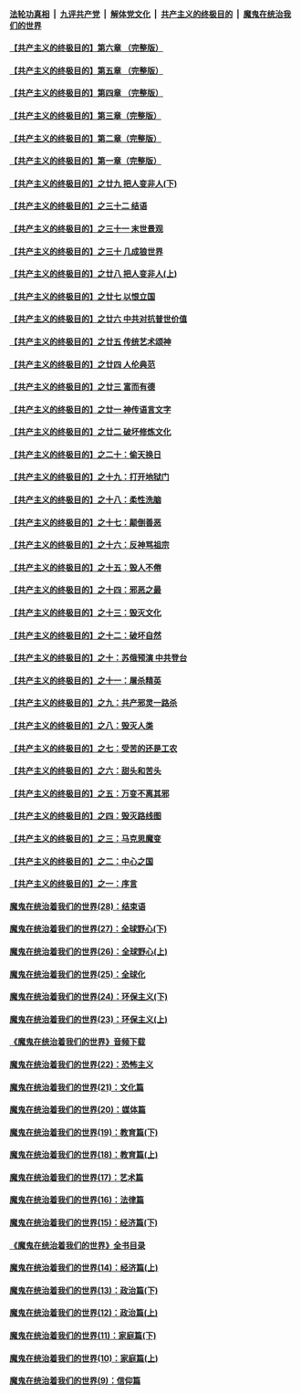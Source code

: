 ####  [法轮功真相](../../../../basic/blob/master/README.md?t=06260302) &nbsp;|&nbsp; [九评共产党](../../../../9ping.md/blob/master/README.md?t=06260302) &nbsp;|&nbsp; [解体党文化](../../../../jtdwh.md/blob/master/README.md?t=06260302)  &nbsp;|&nbsp; [共产主义的终极目的](../../../../gczydzjmd.md/blob/master/README.md?t=06260302) &nbsp;|&nbsp; [魔鬼在统治我们的世界](../../../../mgztzwmdsj.md/blob/master/README.md?t=06260302) 

#### [【共产主义的终极目的】第六章 （完整版）](../pages/nsc422/n11428913.md?t=06260302) 

#### [【共产主义的终极目的】第五章 （完整版）](../pages/nsc422/n11428912.md?t=06260302) 

#### [【共产主义的终极目的】第四章 （完整版）](../pages/nsc422/n11428907.md?t=06260302) 

#### [【共产主义的终极目的】第三章（完整版）](../pages/nsc422/n11428848.md?t=06260302) 

#### [【共产主义的终极目的】第二章（完整版）](../pages/nsc422/n11428831.md?t=06260302) 

#### [【共产主义的终极目的】第一章（完整版）](../pages/nsc422/n11417651.md?t=06260302) 

#### [【共产主义的终极目的】之廿九 把人变非人(下)](../pages/nsc422/n11344140.md?t=06260302) 

#### [【共产主义的终极目的】之三十二 结语](../pages/nsc422/n11360535.md?t=06260302) 

#### [【共产主义的终极目的】之三十一 末世景观](../pages/nsc422/n11351129.md?t=06260302) 

#### [【共产主义的终极目的】之三十 几成狼世界](../pages/nsc422/n11348280.md?t=06260302) 

#### [【共产主义的终极目的】之廿八 把人变非人(上)](../pages/nsc422/n11340492.md?t=06260302) 

#### [【共产主义的终极目的】之廿七 以恨立国](../pages/nsc422/n11336944.md?t=06260302) 

#### [【共产主义的终极目的】之廿六 中共对抗普世价值](../pages/nsc422/n11324785.md?t=06260302) 

#### [【共产主义的终极目的】之廿五 传统艺术颂神](../pages/nsc422/n11296396.md?t=06260302) 

#### [【共产主义的终极目的】之廿四 人伦典范](../pages/nsc422/n11296397.md?t=06260302) 

#### [【共产主义的终极目的】之廿三 富而有德](../pages/nsc422/n11283598.md?t=06260302) 

#### [【共产主义的终极目的】之廿一 神传语言文字](../pages/nsc422/n11263265.md?t=06260302) 

#### [【共产主义的终极目的】之廿二 破坏修炼文化](../pages/nsc422/n11245728.md?t=06260302) 

#### [【共产主义的终极目的】之二十：偷天换日](../pages/nsc422/n11238846.md?t=06260302) 

#### [【共产主义的终极目的】之十九：打开地狱门](../pages/nsc422/n11206376.md?t=06260302) 

#### [【共产主义的终极目的】之十八：柔性洗脑](../pages/nsc422/n11199994.md?t=06260302) 

#### [【共产主义的终极目的】之十七：颠倒善恶](../pages/nsc422/n11179782.md?t=06260302) 

#### [【共产主义的终极目的】之十六：反神骂祖宗](../pages/nsc422/n11166798.md?t=06260302) 

#### [【共产主义的终极目的】之十五：毁人不倦](../pages/nsc422/n11166792.md?t=06260302) 

#### [【共产主义的终极目的】之十四：邪恶之最](../pages/nsc422/n11150249.md?t=06260302) 

#### [【共产主义的终极目的】之十三：毁灭文化](../pages/nsc422/n11135227.md?t=06260302) 

#### [【共产主义的终极目的】之十二：破坏自然](../pages/nsc422/n11135214.md?t=06260302) 

#### [【共产主义的终极目的】之十：苏俄预演 中共登台](../pages/nsc422/n11118424.md?t=06260302) 

#### [【共产主义的终极目的】之十一：屠杀精英](../pages/nsc422/n11118442.md?t=06260302) 

#### [【共产主义的终极目的】之九：共产邪灵一路杀](../pages/nsc422/n11114139.md?t=06260302) 

#### [【共产主义的终极目的】之八：毁灭人类](../pages/nsc422/n11108503.md?t=06260302) 

#### [【共产主义的终极目的】之七：受苦的还是工农](../pages/nsc422/n11101809.md?t=06260302) 

#### [【共产主义的终极目的】之六：甜头和苦头](../pages/nsc422/n11096971.md?t=06260302) 

#### [【共产主义的终极目的】之五：万变不离其邪](../pages/nsc422/n11091285.md?t=06260302) 

#### [【共产主义的终极目的】之四：毁灭路线图](../pages/nsc422/n11086284.md?t=06260302) 

#### [【共产主义的终极目的】之三：马克思魔变](../pages/nsc422/n11061941.md?t=06260302) 

#### [【共产主义的终极目的】之二：中心之国](../pages/nsc422/n11047728.md?t=06260302) 

#### [【共产主义的终极目的】之一：序言](../pages/nsc422/n11086077.md?t=06260302) 

#### [魔鬼在统治着我们的世界(28)：结束语](../pages/nsc422/n10936246.md?t=06260302) 

#### [魔鬼在统治着我们的世界(27)：全球野心(下)](../pages/nsc422/n10928319.md?t=06260302) 

#### [魔鬼在统治着我们的世界(26)：全球野心(上)](../pages/nsc422/n10900318.md?t=06260302) 

#### [魔鬼在统治着我们的世界(25)：全球化](../pages/nsc422/n10788205.md?t=06260302) 

#### [魔鬼在统治着我们的世界(24)：环保主义(下)](../pages/nsc422/n10695307.md?t=06260302) 

#### [魔鬼在统治着我们的世界(23)：环保主义(上)](../pages/nsc422/n10688613.md?t=06260302) 

#### [《魔鬼在统治着我们的世界》音频下载](../pages/nsc422/n10635553.md?t=06260302) 

#### [魔鬼在统治着我们的世界(22)：恐怖主义](../pages/nsc422/n10614727.md?t=06260302) 

#### [魔鬼在统治着我们的世界(21)：文化篇](../pages/nsc422/n10597706.md?t=06260302) 

#### [魔鬼在统治着我们的世界(20)：媒体篇](../pages/nsc422/n10586579.md?t=06260302) 

#### [魔鬼在统治着我们的世界(19)：教育篇(下)](../pages/nsc422/n10564808.md?t=06260302) 

#### [魔鬼在统治着我们的世界(18)：教育篇(上)](../pages/nsc422/n10526970.md?t=06260302) 

#### [魔鬼在统治着我们的世界(17)：艺术篇](../pages/nsc422/n10499093.md?t=06260302) 

#### [魔鬼在统治着我们的世界(16)：法律篇](../pages/nsc422/n10485969.md?t=06260302) 

#### [魔鬼在统治着我们的世界(15)：经济篇(下)](../pages/nsc422/n10469975.md?t=06260302) 

#### [《魔鬼在统治着我们的世界》全书目录](../pages/nsc422/n10464261.md?t=06260302) 

#### [魔鬼在统治着我们的世界(14)：经济篇(上)](../pages/nsc422/n10457370.md?t=06260302) 

#### [魔鬼在统治着我们的世界(13)：政治篇(下)](../pages/nsc422/n10448270.md?t=06260302) 

#### [魔鬼在统治着我们的世界(12)：政治篇(上)](../pages/nsc422/n10444576.md?t=06260302) 

#### [魔鬼在统治着我们的世界(11)：家庭篇(下)](../pages/nsc422/n10440961.md?t=06260302) 

#### [魔鬼在统治着我们的世界(10)：家庭篇(上)](../pages/nsc422/n10435448.md?t=06260302) 

#### [魔鬼在统治着我们的世界(9)：信仰篇](../pages/nsc422/n10432159.md?t=06260302) 

